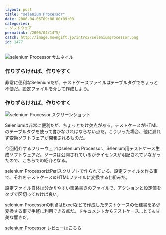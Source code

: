 ```yaml
---
layout: post
title: "selenium Processor"
date: 2006-04-06T09:00:00+09:00
categories:
- ソフトウェア
permalink: /2006/04/1475/
catch: http://image.moongift.jp/intro2/seleniumprocessor.png
id: 1477
---
```

 ![selenium Processor サムネイル](http://image.moongift.jp/intro2/seleniumprocessor.t.png "selenium Processor サムネイル")
  

### 作りずらければ、作りやすく
  
非常に便利なSeleniumだが、テストケースファイルはテーブルタグでちょっと不便だ。設定ファイルを介して作成しよう。  
<!--more-->  

### 作りずらければ、作りやすく
  

![selenium Processor スクリーンショット](http://image.moongift.jp/intro2/seleniumprocessor.png "selenium Processor スクリーンショット")

  

Seleniumは非常に便利だが、ちょっとだけ欠点がある。テストケースがHTMLのテーブルタグを使って書かなければならない点だ。こういった場合、他に漏れず変換ソフトウェアが開発されるものだ。

  

今回紹介するフリーウェアはselenium Processor、Selenium用テストケース生成ソフトウェアだ。ソースは公開されているがライセンスが明記されていなかったので、こちらでの紹介となる。

  

selenium ProcessorはPerlスクリプトで作られている。設定ファイルを作る事で、それをテストケースのHTMLファイルに変換する仕組みだ。

  

設定ファイル自体は分かりやすい箇条書きのファイルで、アクションと設定値をタブで区切っておけば良い。

  

selenium Processorの利点はExcelなどで作成したテストケースの仕様書を多少変換する事で手軽に利用できる点だ。ドキュメントからテストケース…とても甘美な響きだ。

  

[selenium Processor レビュー](http://fw.moongift.jp/review/i-1479.html)はこちら

